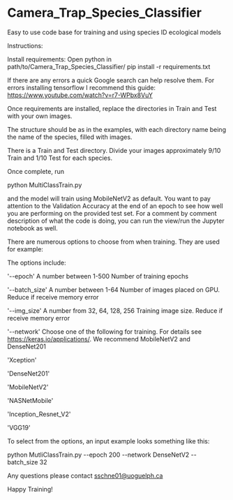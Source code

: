 # Camera_Trap_Species_Classifier
Easy to use code base for training and using species ID ecological models

Instructions:

Install requirements:
  Open python in path/to/Camera_Trap_Species_Classifier/
  pip install -r requirements.txt
  
  If there are any errors a quick Google search can help resolve them.
  For errors installing tensorflow I recommend this guide: https://www.youtube.com/watch?v=r7-WPbx8VuY

Once requirements are installed, replace the directories in Train and Test with your own images.

The structure should be as in the examples, with each directory name being the name of the species, filled with images.

There is a Train and Test directory. Divide your images approximately 9/10 Train and 1/10 Test for each species.

Once complete, run

  python MultiClassTrain.py
  
  and the model will train using MobileNetV2 as default. You want to pay attention to the Validation Accuracy at the end of an epoch to see how well you are performing on the provided test set. For a comment by comment description of what the code is doing, you can run the view/run the Jupyter notebook as well. 
  
There are numerous options to choose from when training. They are used for example:

The options include:

  '--epoch'       A number between 1-500          Number of training epochs
  
  '--batch_size'  A number between 1-64           Number of images placed on GPU. Reduce if receive memory error
  
  '--img_size'    A number from 32, 64, 128, 256  Training image size. Reduce if receive memory error
  
  '--network'   Choose one of the following for training. For details see https://keras.io/applications/. We recommend MobileNetV2 and DenseNet201
  
  'Xception'
  
  'DenseNet201'
  
  'MobileNetV2'
  
  'NASNetMobile'
  
  'Inception_Resnet_V2'
  
  'VGG19'   

To select from the options, an input example looks something like this:

python MutliClassTrain.py --epoch 200 --network DenseNetV2 --batch_size 32

Any questions please contact sschne01@uoguelph.ca

Happy Training!
